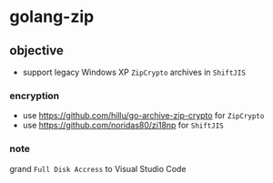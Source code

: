 # golang-zip

## objective

* support legacy Windows XP `ZipCrypto` archives in `ShiftJIS`

### encryption

* use https://github.com/hillu/go-archive-zip-crypto for `ZipCrypto`
* use https://github.com/noridas80/zi18np for `ShiftJIS`

### note 

grand `Full Disk Accress` to Visual Studio Code
